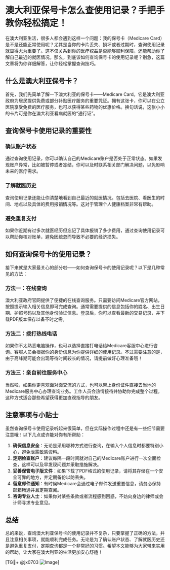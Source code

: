 # 澳大利亚保号卡怎么查使用记录？手把手教你轻松搞定！

在澳大利亚生活，很多人都会遇到这样一个问题：我的保号卡（Medicare Card）是不是还能正常使用呢？尤其是当你的卡片丢失、损坏或者过期时，查询使用记录就显得尤为重要了。这不仅关系到你的医疗权益是否能够顺利保障，还能帮助你了解自己最近的就医情况。那么，到底该如何查询保号卡的使用记录呢？别急，这篇文章将为你详细解答，让你轻松掌握查询技巧。

## 什么是澳大利亚保号卡？

首先，我们先简单了解一下澳大利亚的保号卡——Medicare Card。它是澳大利亚政府为居民提供免费或部分补贴医疗服务的重要凭证。拥有这张卡，你可以在公立医院享受免费的医疗服务，也可以获得某些药物的优惠价格。换句话说，这张小小的卡片可是你在澳大利亚看病就医的“通行证”。

## 查询保号卡使用记录的重要性

### 确认账户状态
通过查询使用记录，你可以确认自己的Medicare账户是否处于正常状态。如果发现账户异常，比如被暂停或者冻结，你可以及时联系相关部门解决问题，以免影响未来的医疗需求。

### 了解就医历史
查询使用记录还能让你清楚地看到自己最近的就医情况。包括去医院、看医生的时间、地点以及具体的费用报销情况等。这对于管理个人健康档案非常有帮助。

### 避免重复支付
如果你近期有过多次就医经历但忘记了具体报销了多少费用，通过查询使用记录可以帮助你核对账单，避免因疏忽而导致不必要的经济损失。

## 如何查询保号卡的使用记录？

接下来就是大家最关心的部分啦——如何查询保号卡的使用记录呢？以下是几种常见的方法：

### 方法一：在线查询
澳大利亚政府官网提供了便捷的在线查询服务。只需要访问Medicare官方网站，按照提示输入相关信息即可完成查询。通常需要提供的信息包括你的姓名、出生日期、护照号码以及其他身份验证信息。登录后，你可以查看最新的交易记录，并下载PDF版本保存以备不时之需。

### 方法二：拨打热线电话
如果你不太熟悉电脑操作，也可以选择直接打电话给Medicare客服中心进行咨询。客服人员会根据你的身份信息为你提供详细的使用记录。不过需要注意的是，由于高峰期可能会出现等待时间较长的情况，请提前做好心理准备哦！

### 方法三：亲自前往服务中心
当然啦，如果你更喜欢面对面交流的方式，也可以带上身份证件直接去当地的Medicare服务中心办理查询业务。工作人员会热情接待并协助你完成整个过程。这种方式适合那些希望获得更加直观指导的朋友。

## 注意事项与小贴士

虽然查询保号卡使用记录听起来很简单，但在实际操作过程中还是有一些细节需要注意哦！以下几点或许能对你有所帮助：

1. **确保信息安全**：无论是采用哪种方式进行查询，在输入个人信息时都要特别小心，避免泄露敏感资料。
2. **定期检查账户**：建议每隔一段时间就对自己的Medicare账户进行一次全面检查，这样可以及早发现问题并采取措施解决。
3. **妥善保管电子版文件**：如果下载了PDF格式的使用记录，请将其存储在一个安全可靠的地方，并定期备份以防丢失。
4. **留意邮件通知**：有时候Medicare会通过电子邮件发送重要信息，请务必保持邮箱畅通并且定期查阅。
5. **咨询专业人士**：如果你对某些条款或者流程感到困惑，不妨向身边的律师或会计师寻求专业意见。

## 总结

总的来说，查询澳大利亚保号卡的使用记录并不复杂，只要掌握了正确的方法，并且注意相关事项，就能顺利完成任务。无论是为了确认账户状态、了解就医历史还是避免重复支付，定期查询都是一个非常好的习惯。希望本文能够为大家带来实用的帮助，让大家在澳大利亚的生活更加安心舒适！

[TG💪+ @jx0703 ![Image](https://github.com/user-attachments/assets/dbca1d08-cadb-493c-b0ec-ad6f7a83f270)]